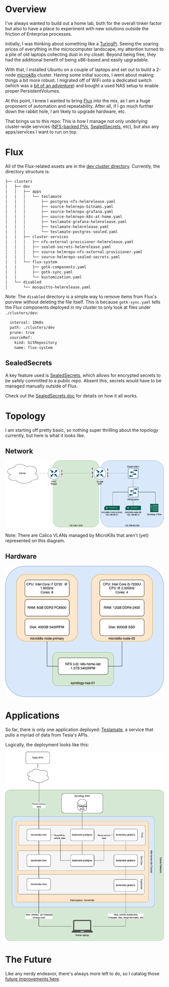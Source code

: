 # Overview

I've always wanted to build out a home lab, both for the overall tinker factor but also to have a place to experiment with new solutions outside the friction of Enterprise processes.

Initially, I was thinking about something like a [TuringPi](https://turingpi.com/). Seeing the soaring prices of everything in the microcomputer landscape, my attention turned to a pile of old laptops collecting dust in my closet. Beyond being free, they had the additional benefit of being x86-based and easily upgradable.

With that, I installed Ubuntu on a couple of laptops and set out to build a 2-node [microk8s](https://microk8s.io/) cluster. Having some initial succes, I went about making things a bit more robust. I migrated off of WiFi onto a dedicated switch (which was a [bit of an adventure](https://github.com/canonical/microk8s/issues/1955#issuecomment-1214434568)) and bought a used NAS setup to enable proper PersistentVolumes.

At this point, I knew I wanted to bring [Flux](https://fluxcd.io/) into the mix, as I am a huge proponent of automation and repeatability. After all, if I go much further down the rabbit hole, I am likely to upgrade hardware, etc.

That brings us to this repo: This is how I manage not only underlying cluster-wide services ([NFS-backed PVs](https://github.com/kubernetes-sigs/nfs-subdir-external-provisioner), [SealedSecrets](https://fluxcd.io/docs/guides/sealed-secrets/), etc), but also any apps/services I want to run on top.

# Flux

All of the Flux-related assets are in the [dev cluster directory](./clusters/dev/). Currently, the directory structure is:

```
├── clusters
│   ├── dev
│   │   ├── apps
│   │   │   └── teslamate
│   │   │       ├── postgres-nfs-helmrelease.yaml
│   │   │       ├── source-helmrepo-bitnami.yaml
│   │   │       ├── source-helmrepo-grafana.yaml
│   │   │       ├── source-helmrepo-k8s-at-home.yaml
│   │   │       ├── teslamate-grafana-helmrelease.yaml
│   │   │       ├── teslamate-helmrelease.yaml
│   │   │       └── teslamate-postgres-sealed.yaml
│   │   ├── cluster-services
│   │   │   ├── nfs-external-provisioner-helmrelease.yaml
│   │   │   ├── sealed-secrets-helmrelease.yaml
│   │   │   ├── source-helmrepo-nfs-external-provisioner.yaml
│   │   │   └── source-helmrepo-sealed-secrets.yaml
│   │   └── flux-system
│   │       ├── gotk-components.yaml
│   │       ├── gotk-sync.yaml
│   │       └── kustomization.yaml
│   └── disabled
│       └── mosquitto-helmrelease.yaml
```

Note: The `disabled` directory is a simple way to remove items from Flux's purview without deleting the file itself. This is because `gotk-sync.yaml` tells the Flux components deployed in my cluster to only look at files under `./clusters/dev`:

```spec:
  interval: 10m0s
  path: ./clusters/dev
  prune: true
  sourceRef:
    kind: GitRepository
    name: flux-system
```

## SealedSecrets

A key feature used is [SealedSecrets](https://fluxcd.io/docs/guides/sealed-secrets/), which allows for encrypted secrets to be safely committed to a public repo. Absent this, secrets would have to be managed manually outside of Flux.

Check out the [SealedSecrets doc](./docs/sealed-secrets.md) for details on how it all works.

# Topology

I am starting off pretty basic, so nothing super thrilling about the topology currently, but here is what it looks like.

## Network
![Network](./docs/assets/images/home-lab-physical.png)

Note: There are Calico VLANs managed by MicroK8s that aren't (yet) represented on this diagram.

## Hardware

![Hardware](./docs/assets/images/home-lab-kubernetes-infra.png)

# Applications

So far, there is only one application deployed: [Teslamate](https://github.com/adriankumpf/teslamate), a service that pulls a myriad of data from Tesla's APIs.

Logically, the deployment looks like this:

![teslamate-deployment](./docs/assets/images/home-lab-teslamate-logical.png)

# The Future

Like any nerdy endeavor, there's always more left to do, so I catalog those [future improvements here](./TODO.md).